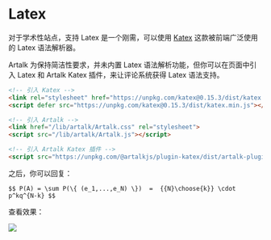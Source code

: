 # Latex <Badge type="tip" text="v2.2.6+" />

对于学术性站点，支持 Latex 是一个刚需，可以使用 [Katex](https://katex.org/) 这款被前端广泛使用的 Latex 语法解析器。

Artalk 为保持简洁性要求，并未内置 Latex 语法解析功能，但你可以在页面中引入 Latex 和 Artalk Katex 插件，来让评论系统获得 Latex 语法支持。

```html
<!-- 引入 Katex -->
<link rel="stylesheet" href="https://unpkg.com/katex@0.15.3/dist/katex.min.css">
<script defer src="https://unpkg.com/katex@0.15.3/dist/katex.min.js"></script>

<!-- 引入 Artalk -->
<link href="/lib/artalk/Artalk.css" rel="stylesheet">
<script src="/lib/artalk/Artalk.js"></script>

<!-- 引入 Artalk Katex 插件 -->
<script src="https://unpkg.com/@artalkjs/plugin-katex/dist/artalk-plugin-katex.js"></script>
```

之后，你可以回复：

```
$$ P(A) = \sum P(\{ (e_1,...,e_N) \})  =  {{N}\choose{k}} \cdot p^kq^{N-k} $$
```

查看效果：

![](/images/latex-support/1.png)

